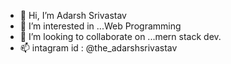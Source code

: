 - 👋 Hi, I’m Adarsh Srivastav
- 👀 I’m interested in ...Web Programming
- 💞️ I’m looking to collaborate on ...mern stack dev.
- 📫 intagram id : @the_adarshsrivastav

<!---
adarshsrivastav375/adarshsrivastav375 is a ✨ special ✨ repository because its `README.md` (this file) appears on your GitHub profile.
You can click the Preview link to take a look at your changes.
--->
